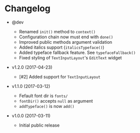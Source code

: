 Changelog
=========

 * @dev
   - Renamed `init()` method to `context()`
   - Configuration chain now must end with `done()`
   - Improved public methods argument validation
   - Added italics support (`italicsTypeface()`)
   - Added typeface fallback feature. See `typefaceFallback()`
   - Fixed styling of `TextInputLayout`'s `EditText` widget

 * v1.2.0 (2017-04-23)
   - [#2] Added support for `TextInputLayout`

 * v1.1.0 (2017-03-12)
   - Fefault font dir is `fonts/`
   - `fontDir()` accepts `null` as argument
   - `addTypeface()` is now `add()`

 * v1.0.0 (2017-03-11)
   - Initial public release
